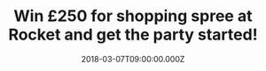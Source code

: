 ---
campaign-uuid: "c-00fa9af2-154e-44ca-bf73-e030d4839312"
type: "Preview"
category: "Competition"
date: "2018-03-07T09:00:00.000Z"
end-date: "2018-03-21T23:59:00.000Z"
disable-form: false
is_promoted: false
has_entry_page: true
title: "Win £250 for shopping spree at Rocket and get the party started!"
competition-description: "<p>If you were thinking on what kind of look and mood you'd\
  \ like to have for your home… we have the perfect solution for you! Get that rock\
  \ look that your house deserves with Rocket! and their accessories inspired by music!\
  \ They have something for everybody, and now they're giving 3 lucky winners the\
  \ chance of winning £250 for shopping spree at their entire collection!</p><p>Take\
  \ a look at their products and treat yourself or your loved ones with the perfect\
  \ gift!</p>"
hero-header: "Win £250 for shopping spree at Rocket and get the party started!"
terms-confirmation: "N/A"
banner-img: "https://assets.expresslyapp.com/asset-8f775576-4fff-421a-a125-00be6f86f424.jpg"
logo-left-href: "https://www.rocketdesign.it/"
logo-left-image: "https://assets.expresslyapp.com/27be0a0a-07f2-4577-b8e8-d214b471a5b7-thumb.png"
logo-left-title: "Rocket Design"
bg-image-hero: "https://assets.expresslyapp.com/asset-be4eb480-84d6-4c59-89fc-09b233a48d21.jpg"
bg-image-first: "https://assets.expresslyapp.com/asset-7c89c8eb-73d1-4b69-933c-72dd7e29fa38.jpg"
bg-image-second: "https://assets.expresslyapp.com/asset-15a106f4-5ff0-4151-bc19-c93a39c65ec8.jpg"
bg-image-third: "https://assets.expresslyapp.com/asset-6232afe7-2dcf-4cd2-bb90-835f66fc64fb.jpg"
section1-content: "<p>At ROCKET they make awesome home, travel & lifestyle gifts and\
  \ accessories inspired by music. They take that visceral emotional connection music\
  \ has with each one of us humble earthlings, and use it to turn boring everyday\
  \ items into fun and soulful new designs. Our stuff makes for the perfect gift -\
  \ but no shame in keeping some for yourself.</p>\r\n<p>If it sounds crazy, you’\
  re right. it’s the good kind of crazy…</p>"
section2-content: "<p>So lucky for you their crazy-good designers cooked up a kick-ass\
  \ range that’s just about got everyone covered: from the wanderlust-bitten California\
  \ dreamer to the every-day-I’m-hustlin office warrior… from the fashionista to the\
  \ iphonista… from the next Jamie Oliver to the next dinner party!</p>\r\n<p>Dive\
  \ right into the rabbit hole, but don’t be surprised if you end up filling your\
  \ basket. After all, with nearly 1M products sold, it must be a mad world out there.</p>"
section3-content: "<p>Get ready to rumble because the party starts right here: they're\
  \ giving 3 lucky winners £250 each to indulge in a shopping spree bonanza worthy\
  \ of a rockstar, only without the credit card hangover!</p>\r\n<p>So what are you\
  \ waiting for! Click on the link for a chance to win! They don’t call them The Good\
  \ Vibes Co. for nothing.</p>"
entry-title: "Win £250 for shopping spree at Rocket and get the party started!"
entry-content: "<p>Enter the draw to win £250 for shopping spree at Rocket by completing\
  \ the form below before 23:59 on !end-date!.\r\n</p>"
has-winner: false
prize-description: "3 lucky winners win £250 each for shopping at Rocket"
---